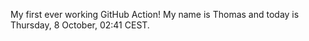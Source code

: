 My first ever working GitHub Action!
My name is Thomas and today is Thursday, 8 October, 02:41 CEST. 
